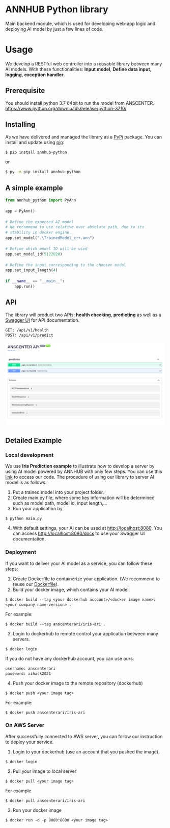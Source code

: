 # ANNHUB Python library

Main backend module, which is used for developing web-app logic and deploying AI model by just a few lines of code.


# Usage

We develop a RESTful web controller into a reusable library between many AI models. With these functionalities: **Input model**, **Define data input**, **logging**, **exception handler**.
## Prerequisite
You should install python 3.7 64bit to run the model from ANSCENTER.
https://www.python.org/downloads/release/python-3710/

## Installing
As we have delivered and managed the library as a [PyPi](https://pypi.org/) package.
You can install and update using [pip](https://pip.pypa.io/en/stable/getting-started/):

```bash
$ pip install annhub-python
```
or 
```bash
$ py -m pip install annhub-python
```
## A simple example
```python
from annhub_python import PyAnn

app = PyAnn()

# Define the expected AI model
# We recommend to use relative over absolute path, due to its
# stability in docker engine.
app.set_model(".\TrainedModel_c++.ann")

# Define which model ID will be used
app.set_model_id(5122020)

# Define the input corresponding to the choosen model
app.set_input_length(4)

if __name__ == "__main__":
    app.run()

```
## API 
The library will product two APIs: **health checking**, **predicting** as well as a [Swagger UI](https://swagger.io/) for API documentation.
```
GET: /api/v1/health
POST: /api/v1/predict
```
![Swagger UI](figures/swagger.png)

## Detailed Example

### Local development

We use **Iris Prediction example** to illustrate how to develop a server by using AI model powered by ANNHUB with only few steps. You can use this [link](examples/iris) to access our code.
The procedure of using our library to server AI model is as follows:

 1. Put a trained model into your project folder.
 2. Create main.py file, where some key information will be determined such as model path, model id, input length,...
 3. Run your application by 
 ```
 $ python main.py
 ```
4. With default settings, your AI can be used at [http://localhost:8080](http://localhost:8080). 
You can access [http://localhost:8080/docs](http://localhost:8080/docs) to use your Swagger UI documentation. 
 ### Deployment
 If you want to deliver your AI model as a service, you can follow these steps:

 1. Create Dockerfile to containerize your application. (We recommend to reuse our [Dockerfile](examples/iris/Dockerfile)).
 2. Build your docker image, which contains your AI model.
 ```
 $ docker build --tag <your dockerhub account>/<docker image name>:<your company name-version> .
 ```
 For example:
 ```
 $ docker build --tag anscenterari/iris-ari .
 ```
 3. Login to dockerhub to remote control your application between many servers.
 ```
 $ docker login
 ```
 If you do not have any dockerhub account, you can use ours.
 ```
 username: anscenterari
 password: aihack2021
 ```
 4. Push your docker image to the remote repository (dockerhub)
 ```
 $ docker push <your image tag>
 ```
 For example:
 ```
 $ docker push anscenterari/iris-ari
 ```
 ### On AWS Server
After successfully connected to AWS server, you can follow our instruction to deploy your service.
1. Login to your dockerhub (use an account that you pushed the image).
```
$ docker login
```
2. Pull your image to local server
```
$ docker pull <your image tag>
```
For example
```
$ docker pull anscenterari/iris-ari
```
3. Run your docker image
```
$ docker run -d -p 8080:8080 <your image tag>
```


